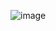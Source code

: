 ![image](https://user-images.githubusercontent.com/72422050/120752039-2c2bbd00-c533-11eb-8f43-23729002cc98.png)

